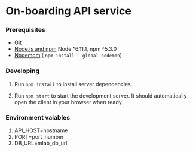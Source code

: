 # On-boarding API service

### Prerequisites

- [Git](https://git-scm.com/)
- [Node.js and npm](nodejs.org) Node ^6.11.1, npm ^5.3.0
- [Nodemom](https://nodemon.io/) (  `npm install --global nodemon`)


### Developing

1.  Run `npm install` to install server dependencies.

2. Run `npm start` to start the development server. It should automatically open the client in your browser when ready.


### Environment vaiables

1. API_HOST=hostname
2. PORT=port_number
3. DB_URL=mlab_db_url
